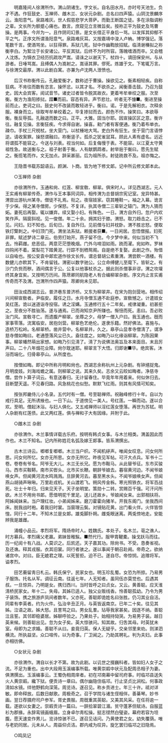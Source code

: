<!-- { "loadSidebar": true } -->
　　明嘉隆间人徐渭所作。渭山阴诸生。字文长。自名田水月。亦时号天池生。负才不遇。作狂鼓史、玉禅师、雌木兰、女状元杂剧。总名曰四声猿。山阴沈景麟序云。渔阳意气。泉路难灰。世人假慈悲学大菩萨。而勤王断国之徒。多在涂脂调粉之辈。文长所为额蹙心痛也。数言。庶窥见立言微旨矣。按祢正平为鼓史及骂曹操。是两事。今幷为一。且作阴司幻景。是文长借正平身后一骂。以发挥其抑郁不平之气。正序文所谓渔阳意气。泉路难灰耳。又按嘉靖中浚人卢柟。博学强记。落笔数千言。使酒骂坐。以狂得罪。系狱几死。狱中作幽鞫放招赋。临淸谢榛拟之祢衡李白。为絮泣于长安诸公。平反其狱。后终不为时所容。落魄嗜酒而卒。又会稽人沈炼。为锦衣卫经历抗疏攻严嵩。请诛之以谢天下。杖四十。谪田保安州。与从游者。日唾骂嵩。且缚偶人为嵩射之。嵩诬其罪。僇死。炼雄于文。下笔辄万言。与徐渭交最厚。渭以此剧白寓。亦兼为卢沈两人泄愤也。 

　　后汉书祢衡传云。孔融爱衡才。数称述于曹操。操欲见之。衡素相轻疾。自称狂病。不肯往而数有恣言。操怀忿。以其才名。不欲杀之。闻衡善击鼓。乃召为鼓史。因大会宾客。阅试音节。诸史过者皆令脱其故衣。更着岑牟单绞之服。次至衡。衡方为渔阳掺挝。蹀■而前。容态有异。声节悲壮。听者无不慷■。衡进至操前而止。吏诃之曰。鼓史何不改装而敢轻进乎。衡曰。诺。于是先解衵衣。次释余服。裸身而立。徐取岑牟单绞着之。毕复掺挝而去。颜色不怍。操笑曰。本欲辱衡。衡反辱孤。孔融退而数之曰。正平。大雅。固当尔耶。因宣操区区之意。衡许往。融复见操。言衡狂疾。今求得自谢。操喜。勑门者有客便通。衡乃着布单衣。疎巾。手杖三尺棁杖。坐大营门。以杖棰地大骂。吏白外有狂生。坐于营门言语悖逆。请收案罪。操怒谓融曰。祢衡竖子。孤杀之犹雀鼠耳。顾此人素有虚名。远近将谓孤不能容之。今送与刘表。视当何如。后复侮慢于表。不能容。以江夏太守黄祖性急。故送衡与之。祖子射善于衡。人有献鹦鹉者。射举巵于衡曰。愿先生赋之。衡揽笔而作。文无加点。辞采甚丽。后为祖所杀。射徒跣救不及。祖亦悔之。 

　　王隐晋书载苏韶语云。颜渊、卜商。皆为地下修文郞。记中所云修文郞本此。 



　　○玉禅师 杂剧 

　　亦徐渭所作。玉通和尙、红莲、柳宣敎、柳翠。俱宋时人。详见西湖志。元人王实甫有柳翠传奇。渭作与王本事同词异。相传渭为总督胡宗宪记室。宠异特甚。渭尝出游杭州某寺。僧徒不礼焉。衔之。夜宿妓家。窃其睡鞋一。袖之入幕。诡言于少保。得之某寺僧房。少保怒。不复详。执其寺僧二三辈斩之辕门。渭为人猜而妬。妻死后再娶。辄以嫌弃。续又娶小妇。有殊色。一日。渭方自外归。忽户内欢笑作声。隔窗斜视。见一俊僧。年二十余。拥其妇于膝。渭怒。取刀趋击之。已不见。问妇。妇不知也。后旬日。复自外归。见前僧与妇并枕卧。渭不胜忿怒。便取铁灯檠刺之。中妇顶门死。渭坐法系狱。赖援者获■。一日闲居。忽悟僧报。妇死非罪。赋述梦诗二章云。伯劳打始开。燕子留不住。今夕梦中来。何似当初不飞去。怜羁雌。悲恶侣。两意茫茫堕晚烟。门外乌啼泪如雨。跣而濯。宛如昨。罗袜四钩闲不着。棠梨花下踏黄泥。行踪不到栖鸳阁。自是绝不复娶。此剧之作。殆借以自喩也。按公安袁中郞宏道作徐文长传。谓总督胡公素重渭。渭尝飮一酒楼。有数健儿亦飮其下。不肯留钱。渭密以数字驰公。公立命缚健儿至麾下。皆斩之。有沙门负赀而秽。酒间偶言于公。公复以他事杖杀之。据此则杀僧事非谬。渭之坎壈终其身宜矣。又按明万历间。陈荩卿同航隐老人有合编柳翠杂剧。序文内止言实甫传奇而不及渭。岂渭所作四声猿。荩卿尙未见耶。 

　　田汝成西湖志云。普济巷东普济桥。又东为柳翠井。在宋为抱剑营地。相传绍兴间柳宣敎者。尹临安。履任之日。水月寺僧玉通不赴庭参。宣敎憾之。计遣妓女吴红莲。诡以迷道诣寺投宿。诱之淫媾。玉通修行五十二年矣。戒律凝重。初甚拒之。至夜分不胜骀荡。遂与通焉。已而询知京尹所赚也。惭忸而死。恚曰。吾必败汝门风。宣敎寻亡。而遗腹产柳翠。坐蓐之夕。母梦一僧入户曰。我玉通也。旣而家事零落。流寓临安。居抱剑营。柳翠色艺绝伦。遂隶乐籍。然好佛法。喜施与。造桥万松岭。名柳翠桥。凿井营中。名柳翠井。久之。皋亭山显孝寺僧淸了。谓净慈寺僧如晦曰。老通堕落风尘已久。盍往度之。如晦乃以化缘诣柳翠。为陈因果事。柳翠幡然萌出家想。如晦乃引见淸了。淸了为说佛法奥旨及本来面目。末且厉声曰。二十八年烟花业障。尙尔耽迷耶。柳翠言下大悟。归即谢■华。绝宾客。沐浴而端化。归骨皋亭山。从所度也。 

　　按僧如晦。即记中所称月明和尙也。西湖志余称杭州上元杂剧。有钟馗捉鬼。月明度妓。刘海戏蟾之属。则柳翠之说。其来久矣。志余又云皎如晦者。净慈寺僧。尝作卜算子词云。有意送春归。无计留春住。毕竟年年用着来。何似休归去。目断楚天遥。不见春归路。风急桃花也似愁。默默飞红雨。则其有风情可知矣。 

　　按张邦畿侍儿小名录。五代时有一僧。号至聪禅师。祝融峰修行十年。自以为戒行具足。无所诱掖也。一日下山。于道傍见一美人。号红莲。一瞬而动。遂以合欢。至明。僧起沐浴。与妇人俱化。又五戒禅师以淫红莲女堕落。再世为苏轼。明人杂剧有红莲债。此又两红莲。俱与禅和子大有因缘。并附于此。 



　　○雌木兰 杂剧 

　　亦徐渭作。木兰事情详载古乐府。按明有韩贞女事。与木兰相类。渭盖因此而作也。木兰不知名。记内所称姓花名弧及嫁王郞事。皆系渭撰出。 

　　古木兰诗云。喞喞复喞喞。木兰当户织。不闻机柕声。唯闻女叹息。问女何所思。问女何所忆。女亦无所思。女亦无所忆。昨夜见军帖。可汗大点兵。军书十二卷。卷卷有爷名。阿爷无大儿。木兰无长兄。愿为市鞍马。从此替爷征。东市买骏马。西市买鞍鞯。南市买辔头。北市买长鞭。朝辞爷娘去。暮宿黄河边。不闻爷娘唤女声。但闻黄河流水鸣溅溅。旦辞黄河去。暮至黑水头。不闻爷娘唤女声。但闻燕山胡骑声啾啾。万里赴戎机。关山渡若飞。朔风传金柝。寒光照铁衣。将军百战死。壮士十年归。归来见天子。天子坐明堂。策勋十二转。赏赐百千强。可汗问所欲。木兰不用尙书郞。愿借明驼千里足。送儿还故乡。爷娘闻女来。出郭相扶将。阿姊闻妹来。当户理红妆。小弟闻姊来。磨刀霍霍向猪羊。开我东阁门。坐我西间床。脱我战时袍。着我旧时裳。当窗理云鬓。对镜贴花黄。出门看火伴。火伴皆惊惶。同行十二年。不知木兰是女郞。雄兎脚扑朔。雌兎眼迷离。两兎傍地走。安能辨我是雄雌。 

　　涌幢小品云。孝烈将军。隋炀帝时人。姓魏氏。本处子。名木兰。亳之谯人。时方募兵。孝烈痛父老羸。弟妹皆稚騃。■然代行。服甲胄鞬橐。操戈跃马而往。历一纪阅十有八战。人莫识之。后凯还。天子嘉其功。除尙书。不受。恳奏省视。及还谯。释其戎服。衣其旧裳。同行者骇之。遂以事闻于朝召赴阙。帝奇之。欲纳诸宫中。对曰。臣无媲君之理。以死誓拒。迫不已。遂自尽。帝惊悯。追赠将军。谥孝烈。 

　　田艺蘅留靑日札云。韩氏保宁。民家女也。明玉珍乱蜀。女恐为所掠。乃易男子服饰。托名从军。调征云南。往返七年。人无知者。虽同伍亦莫觉也。后遇其叔。一旦惊异。乃明是女。携归西川。当时皆呼之曰贞女。又云。黄善聪。应天淮淸桥民家女。年十二。失母。其姊已适人。独父业贩线香。怜善聪孤幼。乃令为男子装饰。携之旅游庐凤间者数年。父亦死。善聪即诡姓名曰张胜。仍习其业自活。同辈有李英者。约为火件。弘治辛丑正月。与英皆返南京。已年二十矣。往见其姊。泣语之故。姊大怒。且詈骂之曰。男女乱羣。玷辱我家甚矣。因逐不纳。善聪泣且誓。其邻即稳婆居。姊聊呼验之。乃果处子。始相持恸哭。为易男子装。越日英来候。则善聪出见。忽为女子矣。英大惊骇问。知其故。归吿其母。时英犹未室。母即为之求婚。善聪不从曰。妾竟归英。保人无疑乎。交亲邻里来劝。则涕泗横流。所执益坚。众口喧传。以为奇事。厂卫闻之。乃助其聘礼。判为夫妇。此事亦相彷佛。 



　　○女状元 杂剧 

　　亦徐渭作。渭自以长才不第。故为此剧。以讥世之掇巍科者。皆如妇人女子之流。不足为重也。出中大段用玉溪编事所载。唯黄崇嘏中状元及配周丞相子为妻。俱渭撰出。玉溪编事云。王蜀伪相周庠者。初在邛南幕中留司府事。时临邛县送失火人黄崇嘏。纔下狱。便贡诗一章曰。偶尔幽隐住临邛。行止坚贞比涧松。何事政淸如水镜。绊他野鹤向深笼。周览诗。遂召见。称乡贡进士。年三十许。祗对详敏。即命释放。后数日献歌。周极奇之。召于学院与诸生侄相伴。善棊琴。妙书画。翌日荐摄府司户参军。胥史畏服。周旣重其英聪。又美其风采。在任将逾一载。遂欲以女妻之。崇嘏贡诗一篇曰。一辞拾翠碧江湄。贫守蓬茅但赋诗。自服蓝衫为郡掾。永辞鸾镜画蛾眉。立身卓尔靑松操。挺志铿然白璧姿。幕府若容为坦腹。愿天速变作男儿。览诗惊骇不已。遂召见诘问。乃黄使君之女。幼失覆荫。唯与老奶同居。元未从人。周益仰贞洁。郡内咸为叹异。旋乞罢归临邛之旧隐焉。 



　　○鸣凤记 

